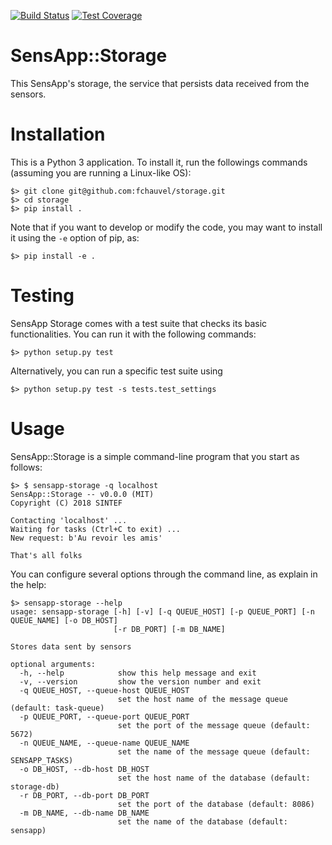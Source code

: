 [![Build Status](https://travis-ci.org/fchauvel/storage.svg?branch=master)](https://travis-ci.org/fchauvel/storage)
[![Test Coverage](https://img.shields.io/codecov/c/github/fchauvel/storage.svg)](https://img.shields.io/codecov/c/github/fchauvel/storage.svg)


# SensApp::Storage 

This SensApp's storage, the service that persists data received from
the sensors.


# Installation

This is a Python 3 application. To install it, run the followings
commands (assuming you are running a Linux-like OS):

	$> git clone git@github.com:fchauvel/storage.git
	$> cd storage
	$> pip install .
	
Note that if you want to develop or modify the code, you may want to
install it using the `-e` option of pip, as:
	
	$> pip install -e .

# Testing

SensApp Storage comes with a test suite that checks its basic
functionalities. You can run it with the following commands:

	$> python setup.py test

Alternatively, you can run a specific test suite using
	
	$> python setup.py test -s tests.test_settings
	
# Usage

SensApp::Storage is a simple command-line program that you start as
follows:

	$> $ sensapp-storage -q localhost
	SensApp::Storage -- v0.0.0 (MIT)
	Copyright (C) 2018 SINTEF
	
	Contacting 'localhost' ...
	Waiting for tasks (Ctrl+C to exit) ...
	New request: b'Au revoir les amis'
	
	That's all folks
	
You can configure several options through the command line, as explain
in the help:

	$> sensapp-storage --help
	usage: sensapp-storage [-h] [-v] [-q QUEUE_HOST] [-p QUEUE_PORT] [-n QUEUE_NAME] [-o DB_HOST]
	                       [-r DB_PORT] [-m DB_NAME]

	Stores data sent by sensors

	optional arguments:
	  -h, --help            show this help message and exit
      -v, --version         show the version number and exit
      -q QUEUE_HOST, --queue-host QUEUE_HOST
                            set the host name of the message queue (default: task-queue)
      -p QUEUE_PORT, --queue-port QUEUE_PORT
                            set the port of the message queue (default: 5672)
      -n QUEUE_NAME, --queue-name QUEUE_NAME
                            set the name of the message queue (default: SENSAPP_TASKS)
      -o DB_HOST, --db-host DB_HOST
                            set the host name of the database (default: storage-db)
      -r DB_PORT, --db-port DB_PORT
                            set the port of the database (default: 8086)
      -m DB_NAME, --db-name DB_NAME
                            set the name of the database (default: sensapp)
							
							
